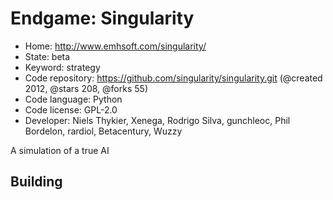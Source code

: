 # Endgame: Singularity

- Home: http://www.emhsoft.com/singularity/
- State: beta
- Keyword: strategy
- Code repository: https://github.com/singularity/singularity.git (@created 2012, @stars 208, @forks 55)
- Code language: Python
- Code license: GPL-2.0
- Developer: Niels Thykier, Xenega, Rodrigo Silva, gunchleoc, Phil Bordelon, rardiol, Betacentury, Wuzzy

A simulation of a true AI

## Building
